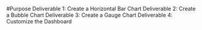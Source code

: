#Purpose
Deliverable 1: Create a Horizontal Bar Chart
Deliverable 2: Create a Bubble Chart
Deliverable 3: Create a Gauge Chart
Deliverable 4: Customize the Dashboard
